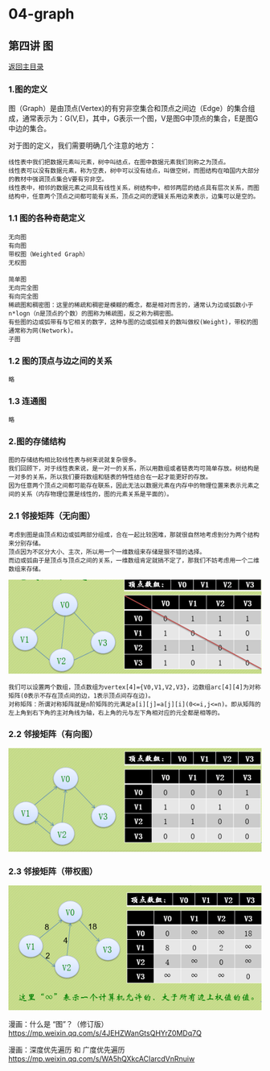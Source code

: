 # 04-graph

## 第四讲 图
[返回主目录](../README.md)

### 1.图的定义
图（Graph）是由顶点(Vertex)的有穷非空集合和顶点之间边（Edge）的集合组成，通常表示为：G(V,E)，其中，G表示一个图，V是图G中顶点的集合，E是图G中边的集合。

对于图的定义，我们需要明确几个注意的地方：

    线性表中我们把数据元素叫元素，树中叫结点，在图中数据元素我们则称之为顶点。
    线性表可以没有数据元素，称为空表，树中可以没有结点，叫做空树，而图结构在咱国内大部分的教材中强调顶点集合V要有穷非空。
    线性表中，相邻的数据元素之间具有线性关系，树结构中，相邻两层的结点具有层次关系，而图结构中，任意两个顶点之间都可能有关系，顶点之间的逻辑关系用边来表示，边集可以是空的。

### 1.1 图的各种奇葩定义
    无向图
    有向图
    带权图（Weighted Graph）
    无权图
    
    简单图
    无向完全图
    有向完全图
    稀疏图和稠密图：这里的稀疏和稠密是模糊的概念，都是相对而言的，通常认为边或弧数小于n*logn（n是顶点的个数）的图称为稀疏图，反之称为稠密图。
    有些图的边或弧带有与它相关的数字，这种与图的边或弧相关的数叫做权(Weight)，带权的图通常称为网(Network)。
    子图
    
### 1.2 图的顶点与边之间的关系
    略
### 1.3 连通图
    略

### 2.图的存储结构
    图的存储结构相比较线性表与树来说就复杂很多。
    我们回顾下，对于线性表来说，是一对一的关系，所以用数组或者链表均可简单存放。树结构是一对多的关系，所以我们要将数组和链表的特性结合在一起才能更好的存放。
    因为任意两个顶点之间都可能存在联系，因此无法以数据元素在内存中的物理位置来表示元素之间的关系（内存物理位置是线性的，图的元素关系是平面的）。

### 2.1 邻接矩阵（无向图）
    考虑到图是由顶点和边或弧两部分组成，合在一起比较困难，那就很自然地考虑到分为两个结构来分别存储。
    顶点因为不区分大小、主次，所以用一个一维数组来存储是狠不错的选择。
    而边或弧由于是顶点与顶点之间的关系，一维数组肯定就搞不定了，那我们不妨考虑用一个二维数组来存储。
![](src/main/resources/images/04-AdjacencyMatrixUndirectedGraph.png)

    我们可以设置两个数组，顶点数组为vertex[4]={V0,V1,V2,V3}，边数组arc[4][4]为对称矩阵(0表示不存在顶点间的边，1表示顶点间存在边)。
    对称矩阵：所谓对称矩阵就是n阶矩阵的元满足a[i][j]=a[j][i](0<=i,j<=n)。即从矩阵的左上角到右下角的主对角线为轴，右上角的元与左下角相对应的元全都是相等的。

### 2.2 邻接矩阵（有向图）
![](src/main/resources/images/04-AdjacencyMatrixDirectedGraph.png)

### 2.3 邻接矩阵（带权图）
![](src/main/resources/images/04-AdjacencyMatrixNetWork.png)

漫画：什么是 “图”？（修订版）
https://mp.weixin.qq.com/s/4JEHZWanGtsQHYrZ0MDq7Q

漫画：深度优先遍历 和 广度优先遍历
https://mp.weixin.qq.com/s/WA5hQXkcACIarcdVnRnuiw



